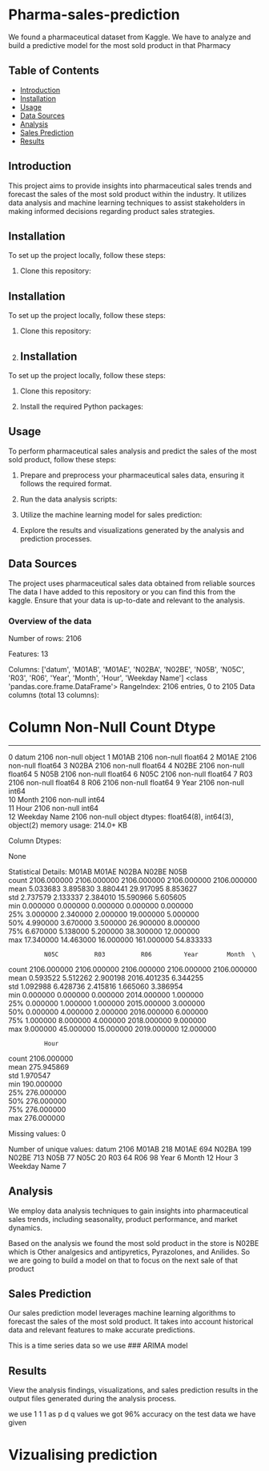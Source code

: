 # Pharma-sales-prediction

We found a pharmaceutical dataset from Kaggle. We have to analyze and build a predictive model for the most sold product in that Pharmacy 


## Table of Contents

- [Introduction](#pharmaceutical-sales-analysis-and-sales-prediction)
- [Installation](#installation)
- [Usage](#usage)
- [Data Sources](#data-sources)
- [Analysis](#analysis)
- [Sales Prediction](#sales-prediction)
- [Results](#results)

## Introduction

This project aims to provide insights into pharmaceutical sales trends and forecast the sales of the most sold product within the industry. 
It utilizes data analysis and machine learning techniques to assist stakeholders in making informed decisions regarding product sales strategies.

## Installation

To set up the project locally, follow these steps:

1. Clone this repository:
## Installation

To set up the project locally, follow these steps:

1. Clone this repository:
2. ## Installation

To set up the project locally, follow these steps:

1. Clone this repository:

2. Install the required Python packages:


## Usage

To perform pharmaceutical sales analysis and predict the sales of the most sold product, follow these steps:

1. Prepare and preprocess your pharmaceutical sales data, ensuring it follows the required format.

2. Run the data analysis scripts:

3. Utilize the machine learning model for sales prediction:


4. Explore the results and visualizations generated by the analysis and prediction processes.

## Data Sources

The project uses pharmaceutical sales data obtained from reliable sources The data I have added to this repository or you can find this from the kaggle. 
Ensure that your data is up-to-date and relevant to the analysis.

### Overview of the data
Number of rows:  2106

Features:  13

Columns: 
 ['datum', 'M01AB', 'M01AE', 'N02BA', 'N02BE', 'N05B', 'N05C', 'R03', 'R06', 'Year', 'Month', 'Hour', 'Weekday Name']
<class 'pandas.core.frame.DataFrame'>
RangeIndex: 2106 entries, 0 to 2105
Data columns (total 13 columns):
 #   Column        Non-Null Count  Dtype  
---  ------        --------------  -----  
 0   datum         2106 non-null   object 
 1   M01AB         2106 non-null   float64
 2   M01AE         2106 non-null   float64
 3   N02BA         2106 non-null   float64
 4   N02BE         2106 non-null   float64
 5   N05B          2106 non-null   float64
 6   N05C          2106 non-null   float64
 7   R03           2106 non-null   float64
 8   R06           2106 non-null   float64
 9   Year          2106 non-null   int64  
 10  Month         2106 non-null   int64  
 11  Hour          2106 non-null   int64  
 12  Weekday Name  2106 non-null   object 
dtypes: float64(8), int64(3), object(2)
memory usage: 214.0+ KB

Column Dtypes: 

 None

Statistical Details: 
              M01AB        M01AE        N02BA        N02BE         N05B  \
count  2106.000000  2106.000000  2106.000000  2106.000000  2106.000000   
mean      5.033683     3.895830     3.880441    29.917095     8.853627   
std       2.737579     2.133337     2.384010    15.590966     5.605605   
min       0.000000     0.000000     0.000000     0.000000     0.000000   
25%       3.000000     2.340000     2.000000    19.000000     5.000000   
50%       4.990000     3.670000     3.500000    26.900000     8.000000   
75%       6.670000     5.138000     5.200000    38.300000    12.000000   
max      17.340000    14.463000    16.000000   161.000000    54.833333   

              N05C          R03          R06         Year        Month  \
count  2106.000000  2106.000000  2106.000000  2106.000000  2106.000000   
mean      0.593522     5.512262     2.900198  2016.401235     6.344255   
std       1.092988     6.428736     2.415816     1.665060     3.386954   
min       0.000000     0.000000     0.000000  2014.000000     1.000000   
25%       0.000000     1.000000     1.000000  2015.000000     3.000000   
50%       0.000000     4.000000     2.000000  2016.000000     6.000000   
75%       1.000000     8.000000     4.000000  2018.000000     9.000000   
max       9.000000    45.000000    15.000000  2019.000000    12.000000   

              Hour  
count  2106.000000  
mean    275.945869  
std       1.970547  
min     190.000000  
25%     276.000000  
50%     276.000000  
75%     276.000000  
max     276.000000  

Missing values:  0

Number of unique values: 
 datum           2106
M01AB            218
M01AE            694
N02BA            199
N02BE            713
N05B              77
N05C              20
R03               64
R06               98
Year               6
Month             12
Hour               3
Weekday Name       7

## Analysis

We employ data analysis techniques to gain insights into pharmaceutical sales trends, including seasonality, product performance, and market dynamics.

Based on the analysis we found the most sold product in the store is N02BE which is Other analgesics and antipyretics, Pyrazolones, and Anilides.
So we are going to build a model on that to focus on the next sale of that product 

## Sales Prediction

Our sales prediction model leverages machine learning algorithms to forecast the sales of the most sold product. 
It takes into account historical data and relevant features to make accurate predictions.

This is a time series data so we use ### ARIMA model

## Results

View the analysis findings, visualizations, and sales prediction results in the output files generated during the analysis process.

we use 1 1 1 as p d q values we got 96% accuracy on the test data we have given 

# Vizualising prediction 



